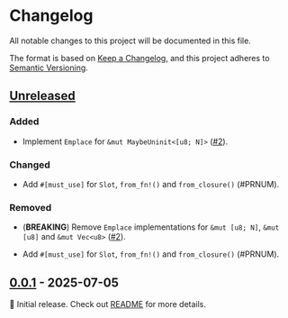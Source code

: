 # Changelog

All notable changes to this project will be documented in this file.

The format is based on [Keep a Changelog](https://keepachangelog.com/en/1.1.0/), and this project
adheres to [Semantic Versioning](https://semver.org/spec/v2.0.0.html).

<!--
Here's a template for each release section. This file should only include changes that are
noticeable to end-users since the last release. For developers, this project follows
[Conventional Commits](https://www.conventionalcommits.org/en/v1.0.0/) to track changes.

## [1.0.0] - YYYY-MM-DD

### Added

- (**BREAKING**) Always place breaking changes at the top.
- Append other changes in chronological order under the relevant subsections.

### Changed

### Deprecated

### Removed

### Fixed

### Security

[1.0.0]: https://github.com/user/repo/compare/v0.0.0..v1.0.0
-->

## [Unreleased]

### Added

- Implement `Emplace` for `&mut MaybeUninit<[u8; N]>` ([#2]).

### Changed

- Add `#[must_use]` for `Slot`, `from_fn!()` and `from_closure()` (#PRNUM).

### Removed

- (**BREAKING**) Remove `Emplace` implementations for `&mut [u8; N]`, `&mut [u8]` and `&mut Vec<u8>`
  ([#2]).

- Add `#[must_use]` for `Slot`, `from_fn!()` and `from_closure()` (#PRNUM).

[#PRNUM]: https://github.com/loichyan/dynify/pull/PRNUM
[#2]: https://github.com/loichyan/dynify/pull/2

## [0.0.1] - 2025-07-05

🎉 Initial release. Check out [README](https://github.com/loichyan/dynify/blob/v0.0.1/README.md) for
more details.

[Unreleased]: https://github.com/loichyan/dynify/compare/v0.0.1..HEAD
[0.0.1]: https://github.com/loichyan/dynify/releases/tag/v0.0.1

